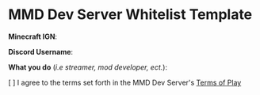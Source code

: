 # MMD Dev Server Whitelist Template

**Minecraft IGN**:

**Discord Username**:

**What you do** (*i.e streamer, mod developer, ect.*):

[ ] I agree to the terms set forth in the MMD Dev Server's [Terms of Play](https://github.com/MinecraftModDevelopment/MMD-Dev-Server/blob/whitelist/TERMS.md)
